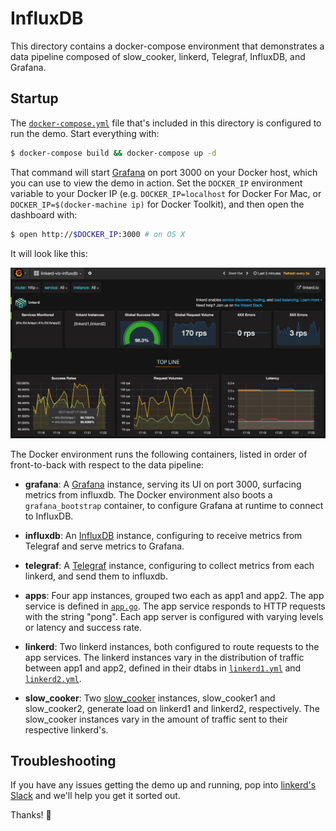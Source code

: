# InfluxDB

This directory contains a docker-compose environment that demonstrates a data
pipeline composed of slow_cooker, linkerd, Telegraf, InfluxDB, and Grafana.

## Startup

The [`docker-compose.yml`](docker-compose.yml) file that's included in this
directory is configured to run the demo. Start everything with:

```bash
$ docker-compose build && docker-compose up -d
```

That command will start [Grafana](https://grafana.com) on port 3000 on your
Docker host, which you can use to view the demo in action. Set the `DOCKER_IP`
environment variable to your Docker IP (e.g. `DOCKER_IP=localhost` for Docker
For Mac, or `DOCKER_IP=$(docker-machine ip)` for Docker Toolkit), and then open
the dashboard with:

```bash
$ open http://$DOCKER_IP:3000 # on OS X
```

It will look like this:

![linkerd-viz-influxdb](screenshot.png)

The Docker environment runs the following containers, listed in order of
front-to-back with respect to the data pipeline:

* **grafana**: A [Grafana](https://grafana.com/) instance, serving its UI on
port 3000, surfacing metrics from influxdb. The Docker environment also boots
a `grafana_bootstrap` container, to configure Grafana at runtime to connect to
InfluxDB.

* **influxdb**: An [InfluxDB](https://influxdata.com/) instance, configuring to
receive metrics from Telegraf and serve metrics to Grafana.

* **telegraf**: A [Telegraf](https://github.com/influxdata/telegraf) instance,
configuring to collect metrics from each linkerd, and send them to influxdb.

* **apps**: Four app instances, grouped two each as app1 and app2. The app
service is defined in [`app.go`](app.go). The app service responds to HTTP
requests with the string "pong". Each app server is configured with varying
levels or latency and success rate.

* **linkerd**: Two linkerd instances, both configured to route requests to the
app services. The linkerd instances vary in the distribution of traffic between
app1 and app2, defined in their dtabs in [`linkerd1.yml`](linkerd1.yml) and
[`linkerd2.yml`](linkerd2.yml).

* **slow_cooker**: Two [slow\_cooker](https://github.com/BuoyantIO/slow_cooker)
instances, slow_cooker1 and slow_cooker2, generate load on linkerd1 and
linkerd2, respectively. The slow_cooker instances vary in the amount of traffic
sent to their respective linkerd's.

## Troubleshooting

If you have any issues getting the demo up and running, pop into [linkerd's
Slack]( https://slack.linkerd.io) and we'll help you get it sorted out.

Thanks! 👋
